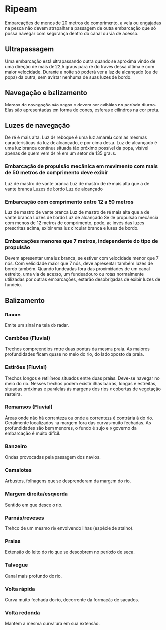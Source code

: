 # Ripeam
Embarcações de menos de 20 metros de comprimento, a vela ou engajadas na pesca não devem atrapalhar a passagem de outra embarcação que só possa navegar com segurança dentro do canal ou via de acesso.

## Ultrapassagem
Uma embarcação está ultrapassando outra quando se aproxima vindo de uma direção de mais de 22,5 graus para ré do través dessa última e com maior velocidade.
Durante a noite só poderá ver a luz de alcançado (ou de popa) da outra, sem avistar nenhuma de suas luzes de bordo.

## Navegação e balizamento 
Marcas de navegação são segas e devem ser exibidas no período diurno. Elas são apresentadas em forma de cones, esferas e cilindros na cor preta.

## Luzes de navegação
De ré é mais alta.
Luz de reboque é uma luz amarela com as mesmas características da luz de alcançado, e por cima desta.
Luz de alcançado é uma luz branca contínua situada tão próximo possível da popa, visível apenas de quem vem de ré em um setor de 135 graus.

### Embarcação de propulsão mecânica em movimento com mais de 50 metros de comprimento deve exibir
Luz de mastro de vante branca
Luz de mastro de ré mais alta que a de vante branca
Luzes de bordo
Luz de alcançado

### Embarcação com comprimento entre 12 a 50 metros
Luz de mastro de vante branca
Luz de mastro de ré mais alta que a de vante branca
Luzes de bordo
Luz de alcançado
Se de propulsão mecância com menos de 12 metros de comprimento, pode, ao invés das luzes prescritas acima, exibir uma luz circular branca e luzes de bordo.

### Embarcações menores que 7 metros, independente do tipo de propulsão
Devem apresentar uma luz branca, se estiver com velocidade menor que 7 nós.
Com velicidade maior que 7 nós, deve apresentar também luzes de bordo também.
Quando fundeadas fora das proximidades de um canal estreito, uma via de acesso, um fundeadouro ou rotas normalmente utilizadas por outras embarcações, estarão desobrigadas de exibir luzes de fundeio.

## Balizamento

### Racon
Emite um sinal na tela do radar.

### Cambões (Fluvial)
Trechos compreendios entre duas pontas da mesma praia.
As maiores profundidades ficam quase no meio do rio, do lado oposto da praia.

### Estirões (Fluvial)
Trechos longos e retilíneos situados entre duas praias.
Deve-se navegar no meio do rio.
Nesses trechos podem existir ilhas baixas, longas e estreitas, situadas próximas e paralelas ás margens dos rios e cobertas de vegetação rasteira.

### Remansos (Fluvial)
Áreas onde não há correnteza ou onde a correnteza é contrária á do rio.
Geralmente localizados na margem fora das curvas muito fechadas.
As profundidades são bem menores, o fundo é sujo e o governo da embarcação é muito difícil.

### Banzeiro
Ondas provocadas pela passagem dos navios.

### Camalotes
Arbustos, folhagens que se desprenderam da margem do rio.

### Margem direita/esquerda
Sentido em que desce o rio.

### Parnás/reveses
Trehco de um mesmo rio envolvendo ilhas (espécie de atalho).

### Praias
Extensão do leito do rio que se descobrem no período de seca.

### Talvegue
Canal mais profundo do rio.

### Volta rápida
Curva muito fechada do rio, decorrente da formação de sacados.

### Volta redonda
Mantém a mesma curvatura em sua extensão.

